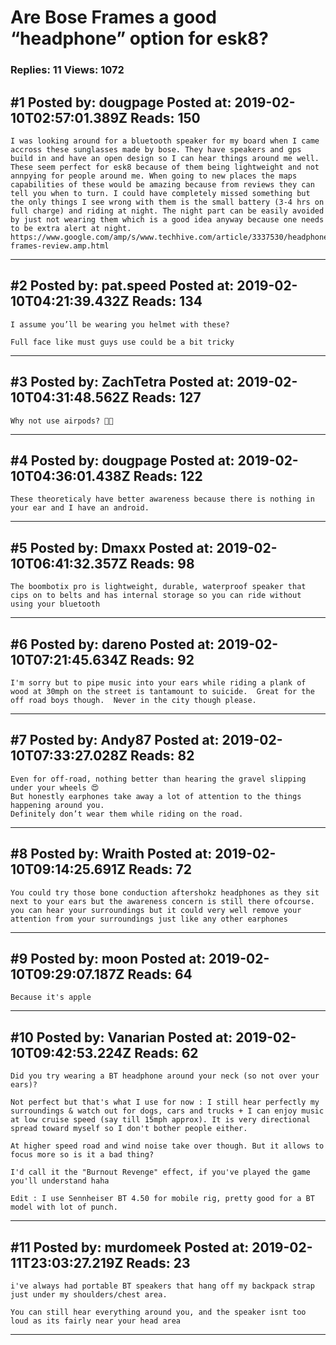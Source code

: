 # Are Bose Frames a good &ldquo;headphone&rdquo; option for esk8?

### Replies: 11 Views: 1072

## \#1 Posted by: dougpage Posted at: 2019-02-10T02:57:01.389Z Reads: 150

```
I was looking around for a bluetooth speaker for my board when I came accross these sunglasses made by bose. They have speakers and gps build in and have an open design so I can hear things around me well. These seem perfect for esk8 because of them being lightweight and not annpying for people around me. When going to new places the maps capabilities of these would be amazing because from reviews they can tell you when to turn. I could have completely missed something but the only things I see wrong with them is the small battery (3-4 hrs on full charge) and riding at night. The night part can be easily avoided by just not wearing them which is a good idea anyway because one needs to be extra alert at night. 
https://www.google.com/amp/s/www.techhive.com/article/3337530/headphones/bose-frames-review.amp.html
```

---
## \#2 Posted by: pat.speed Posted at: 2019-02-10T04:21:39.432Z Reads: 134

```
I assume you’ll be wearing you helmet with these?

Full face like must guys use could be a bit tricky
```

---
## \#3 Posted by: ZachTetra Posted at: 2019-02-10T04:31:48.562Z Reads: 127

```
Why not use airpods? 🤣🤣
```

---
## \#4 Posted by: dougpage Posted at: 2019-02-10T04:36:01.438Z Reads: 122

```
These theoreticaly have better awareness because there is nothing in your ear and I have an android.
```

---
## \#5 Posted by: Dmaxx Posted at: 2019-02-10T06:41:32.357Z Reads: 98

```
The boombotix pro is lightweight, durable, waterproof speaker that cips on to belts and has internal storage so you can ride without using your bluetooth
```

---
## \#6 Posted by: dareno Posted at: 2019-02-10T07:21:45.634Z Reads: 92

```
I'm sorry but to pipe music into your ears while riding a plank of wood at 30mph on the street is tantamount to suicide.  Great for the off road boys though.  Never in the city though please.
```

---
## \#7 Posted by: Andy87 Posted at: 2019-02-10T07:33:27.028Z Reads: 82

```
Even for off-road, nothing better than hearing the gravel slipping under your wheels 😍
But honestly earphones take away a lot of attention to the things happening around you.
Definitely don’t wear them while riding on the road.
```

---
## \#8 Posted by: Wraith Posted at: 2019-02-10T09:14:25.691Z Reads: 72

```
You could try those bone conduction aftershokz headphones as they sit next to your ears but the awareness concern is still there ofcourse. you can hear your surroundings but it could very well remove your attention from your surroundings just like any other earphones
```

---
## \#9 Posted by: moon Posted at: 2019-02-10T09:29:07.187Z Reads: 64

```
Because it's apple
```

---
## \#10 Posted by: Vanarian Posted at: 2019-02-10T09:42:53.224Z Reads: 62

```
Did you try wearing a BT headphone around your neck (so not over your ears)?

Not perfect but that's what I use for now : I still hear perfectly my surroundings & watch out for dogs, cars and trucks + I can enjoy music at low cruise speed (say till 15mph approx). It is very directional spread toward myself so I don't bother people either. 

At higher speed road and wind noise take over though. But it allows to focus more so is it a bad thing?

I'd call it the "Burnout Revenge" effect, if you've played the game you'll understand haha

Edit : I use Sennheiser BT 4.50 for mobile rig, pretty good for a BT model with lot of punch.
```

---
## \#11 Posted by: murdomeek Posted at: 2019-02-11T23:03:27.219Z Reads: 23

```
i've always had portable BT speakers that hang off my backpack strap just under my shoulders/chest area.

You can still hear everything around you, and the speaker isnt too loud as its fairly near your head area
```

---
